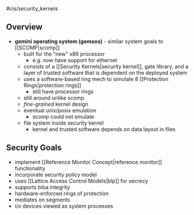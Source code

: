 #cis/security_kernels 
## Overview
- **gemini operating system (gemsos)** - similar system goals to [[SCOMP|scomp]]
	- built for the "new" x86 processor
		- e.g. now have support for ethernet
	- consists of a [[Security Kernels|security kernel]], gate library, and a layer of trusted software that is dependent on the deployed system
	- uses a software-based ring mech to simulate 8 [[Protection Rings|protection rings]]
		- still have processor rings
	- still around unlike scomp
	- *fine-grained* kernel design
	- eventual unix/posix emulation
		- scomp could not emulate
	- file system inside security kernel
		- kernel and trusted software depends on data layout in files
## Security Goals
- implement [[Reference Monitor Concept|reference monitor]] functionality
- incorporate security policy model
- uses [[Lattice Access Control Models|blp]] for secrecy
- supports biba integrity
- hardware-enforced rings of protection
- mediates on segments
- i/o devices viewed as system processes